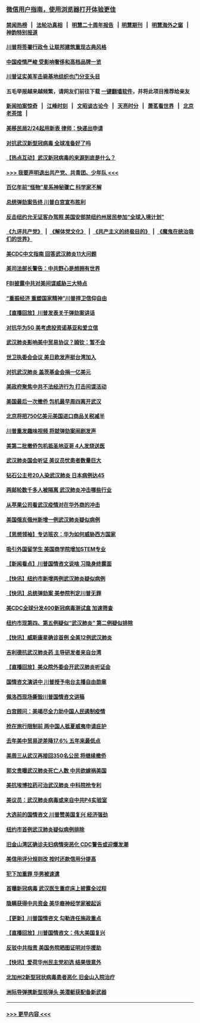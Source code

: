### [微信用户指南，使用浏览器打开体验更佳](https://github.com/gfw-breaker/banned-news1/blob/master/indexes/wechat-guide.md?t=0)
#### [禁闻热榜](热点新闻.md?t=0)  &nbsp;&nbsp;|&nbsp;&nbsp; [法轮功真相](https://github.com/gfw-breaker/truth/blob/master/README.md?t=0) &nbsp;&nbsp;|&nbsp;&nbsp; [明慧二十周年报告](https://github.com/gfw-breaker/mh-reports/blob/master/README.md?t=0) &nbsp;&nbsp;|&nbsp;&nbsp;[明慧期刊](https://github.com/gfw-breaker/mh-qikan) &nbsp;&nbsp;|&nbsp;&nbsp; [明慧海外之窗](https://github.com/gfw-breaker/mh-news/blob/master/README.md?t=0) &nbsp;&nbsp;|&nbsp;&nbsp; [神韵特别报道](https://github.com/gfw-breaker/mh-news/blob/master/shenyun.md?t=0)
#### [川普将签署行政令 让联邦建筑重现古典风格](../pages/nsc412/n11850654.md?t=02071402) 
#### [中国疫情严峻 受影响奢侈和高档品牌一览](../pages/nsc412/n11850319.md?t=02071402) 
#### [川普证实美军击毙基地组织也门分支头目](../pages/nsc412/n11850383.md?t=02071402) 
#### 五毛举报越来越频繁，请网友们前往下载 [一键翻墙软件](https://github.com/gfw-breaker/ssr-accounts)，并将此项目推荐给亲友
#### [新闻拍案惊奇](https://github.com/gfw-breaker/banned-news1/blob/master/pages/link4.md) &nbsp;&nbsp;|&nbsp;&nbsp; [江峰时刻](https://github.com/gfw-breaker/banned-news1/blob/master/pages/link4.md) &nbsp;&nbsp;|&nbsp;&nbsp; [文昭谈古论今](https://github.com/gfw-breaker/banned-news1/blob/master/pages/link4.md) &nbsp;&nbsp;|&nbsp;&nbsp; [天亮时分](https://github.com/gfw-breaker/banned-news1/blob/master/pages/link4.md) &nbsp;&nbsp;|&nbsp;&nbsp; [萧茗看世界](https://github.com/gfw-breaker/banned-news1/blob/master/pages/link4.md) &nbsp;&nbsp;|&nbsp;&nbsp; [北京老茶馆](https://github.com/gfw-breaker/banned-news1/blob/master/pages/link4.md) &nbsp;&nbsp;|&nbsp;&nbsp; 
#### [美移民局2/24起用新表 律师：快递出申请](../pages/nsc412/n11848220.md?t=02071402) 
#### [对抗武汉新型冠病毒 全球准备好了吗](../pages/nsc412/n11850142.md?t=02071402) 
#### [【热点互动】武汉新冠病毒的来源到底是什么？](../pages/nsc412/n11849749.md?t=02071402) 
#### [>>> 我要声明退出共产党、共青团、少年队 <<<](https://github.com/begood0513/goodnews/blob/master/quit/letter.md) 
#### [百亿年前“怪物”星系神秘骤亡 科学家不解](../pages/nsc412/n11849863.md?t=02071402) 
#### [总统弹劾案告终 川普白宫宣布胜利](../pages/nsc412/n11849985.md?t=02071402) 
#### [反击纽约允无证客办驾照  美国安部禁纽约州居民参加“全球入境计划”](../pages/nsc412/n11849828.md?t=02071402) 
#### [《九评共产党》](https://github.com/begood0513/9ping.md/blob/master/README.md) &nbsp;|&nbsp; [《解体党文化》](../../../../jtdwh.md/blob/master/README.md)  &nbsp;|&nbsp; [《共产主义的终极目的》](../../../../gczydzjmd.md/blob/master/README.md) &nbsp;|&nbsp; [《魔鬼在统治我们的世界》](../../../../mgztzwmdsj.md/blob/master/README.md) 
#### [美CDC中文指南 回答武汉肺炎11大问题](../pages/nsc412/n11849703.md?t=02071402) 
#### [美司法部长警告：中共野心是想拥有世界](../pages/nsc412/n11849769.md?t=02071402) 
#### [FBI披露中共对美间谍威胁三大特点](../pages/nsc412/n11849700.md?t=02071402) 
#### [“重振经济 重塑国家精神”川普捍卫信仰自由](../pages/nsc412/n11849641.md?t=02071402) 
#### [【直播回放】川普发表关于弹劾案讲话](../pages/nsc412/n11849472.md?t=02071402) 
#### [对抗华为5G 美考虑投资诺基亚和爱立信](../pages/nsc412/n11849510.md?t=02071402) 
#### [武汉肺炎影响美中贸易协议？姆钦：暂不会](../pages/nsc412/n11849497.md?t=02071402) 
#### [世卫执委会会议 美日欧发声挺台湾加入](../pages/nsc412/n11849433.md?t=02071402) 
#### [对抗武汉肺炎 盖茨基金会捐一亿美元](../pages/nsc412/n11848953.md?t=02071402) 
#### [美政府聚焦中共不法经济行为 打击间谍活动](../pages/nsc412/n11849322.md?t=02071402) 
#### [美国最后一次撤侨 包机最早周四离开武汉](../pages/nsc412/n11849395.md?t=02071402) 
#### [北京将把750亿美元美国进口商品关税减半](../pages/nsc412/n11848896.md?t=02071402) 
#### [川普重发趣味视频 将就弹劾案闹剧发声](../pages/nsc412/n11848715.md?t=02071402) 
#### [美第二批撤侨包机抵圣地亚哥 4人发烧送医](../pages/nsc412/n11847923.md?t=02071402) 
#### [武汉肺炎国会听证 美议员忧患者数量巨大](../pages/nsc412/n11844851.md?t=02071402) 
#### [钻石公主号20人染武汉肺炎 日本病例达45](../pages/nsc412/n11847823.md?t=02071402) 
#### [两邮轮数千多人被隔离 武汉肺炎冲击哪些行业](../pages/nsc412/n11847456.md?t=02071402) 
#### [从苹果公司看武汉疫情对在华外商的冲击](../pages/nsc412/n11847586.md?t=02071402) 
#### [美国俄亥俄州新增一例武汉肺炎疑似病例](../pages/nsc412/n11847714.md?t=02071402) 
#### [【思想领袖】专访班农：华为如何威胁西方国家](../pages/nsc412/n11847306.md?t=02071402) 
#### [吸引外国留学生 美国商学院增加STEM专业](../pages/nsc412/n11847417.md?t=02071402) 
#### [【新闻看点】川普国情咨文说啥 习隐身终露面](../pages/nsc412/n11847016.md?t=02071402) 
#### [【快讯】纽约市新增两例武汉肺炎疑似病例](../pages/nsc412/n11847250.md?t=02071402) 
#### [【快讯】总统弹劾案 美参院判定川普无罪](../pages/nsc412/n11847316.md?t=02071402) 
#### [美CDC全球分发400新冠病毒测试盒 加速筛查](../pages/nsc412/n11847260.md?t=02071402) 
#### [纽约市现第四、第五例疑似“武汉肺炎”   第二例疑似排除](../pages/nsc412/n11847332.md?t=02071402) 
#### [【快讯】威斯康星确诊首例 全美12例武汉肺炎](../pages/nsc412/n11847162.md?t=02071402) 
#### [吉利德抗武汉肺炎药 主导研发者来自台湾](../pages/nsc412/n11847064.md?t=02071402) 
#### [【直播回放】美众院外委会开武汉肺炎听证会](../pages/nsc412/n11846727.md?t=02071402) 
#### [国情咨文演讲中 川普授予电台主播自由勋章](../pages/nsc412/n11846815.md?t=02071402) 
#### [佩洛西现场撕毁川普国情咨文讲稿](../pages/nsc412/n11846724.md?t=02071402) 
#### [白宫顾问：美竭尽全力助中国人民遏制疫情](../pages/nsc412/n11846756.md?t=02071402) 
#### [抢在旅行限制前 两中国人抵夏威夷申请庇护](../pages/nsc412/n11846866.md?t=02071402) 
#### [去年美中贸易逆差降17.6% 五年来最低点](../pages/nsc412/n11846755.md?t=02071402) 
#### [美周三从武汉再接回350名公民 将继续撤侨](../pages/nsc412/n11846705.md?t=02071402) 
#### [郭文贵曝武汉肺炎死亡人数 中共欲嫁祸美国](../pages/nsc412/n11846240.md?t=02071402) 
#### [美抗埃博拉药可治武汉肺炎 中科院抢专利](../pages/nsc412/n11846409.md?t=02071402) 
#### [美议员：武汉肺炎病毒或来自中共P4实验室](../pages/nsc412/n11846043.md?t=02071402) 
#### [大选前的国情咨文 川普赞美国复兴 经济强劲](../pages/nsc412/n11845526.md?t=02071402) 
#### [纽约市首例武汉肺炎疑似病例排除](../pages/nsc412/n11844989.md?t=02071402) 
#### [旧金山湾区确诊夫妇病情突恶化 CDC警告或迎爆发潮](../pages/nsc412/n11845730.md?t=02071402) 
#### [美信用评分规则改  按时还款信用分提高](../pages/nsc412/n11845488.md?t=02071402) 
#### [犯下加重罪 华男被速遣](../pages/nsc412/n11845476.md?t=02071402) 
#### [首曝新冠病毒 武汉医生重症床上披露全过程](../pages/nsc412/n11845150.md?t=02071402) 
#### [隐瞒获得中共资金 美华裔神经学家被起诉](../pages/nsc412/n11844879.md?t=02071402) 
#### [【更新】川普国情咨文 勾勒连任施政重点](../pages/nsc412/n11845223.md?t=02071402) 
#### [【直播回放】川普国情咨文：伟大美国复兴](../pages/nsc412/n11842079.md?t=02071402) 
#### [反驳中共指责 美国务院晒图证明对华援助](../pages/nsc412/n11844859.md?t=02071402) 
#### [【快讯】爱荷华州民主党初选 结果很意外](../pages/nsc412/n11844878.md?t=02071402) 
#### [北加州2新型冠状病毒患者恶化 旧金山入院治疗](../pages/nsc412/n11844842.md?t=02071402) 
#### [洲际导弹携新型核弹头 美潜艇获配备新武器](../pages/nsc412/n11844680.md?t=02071402) 

----
#### [ >>> 更早内容 <<< ](../indexes/nsc412-earlier.md)
